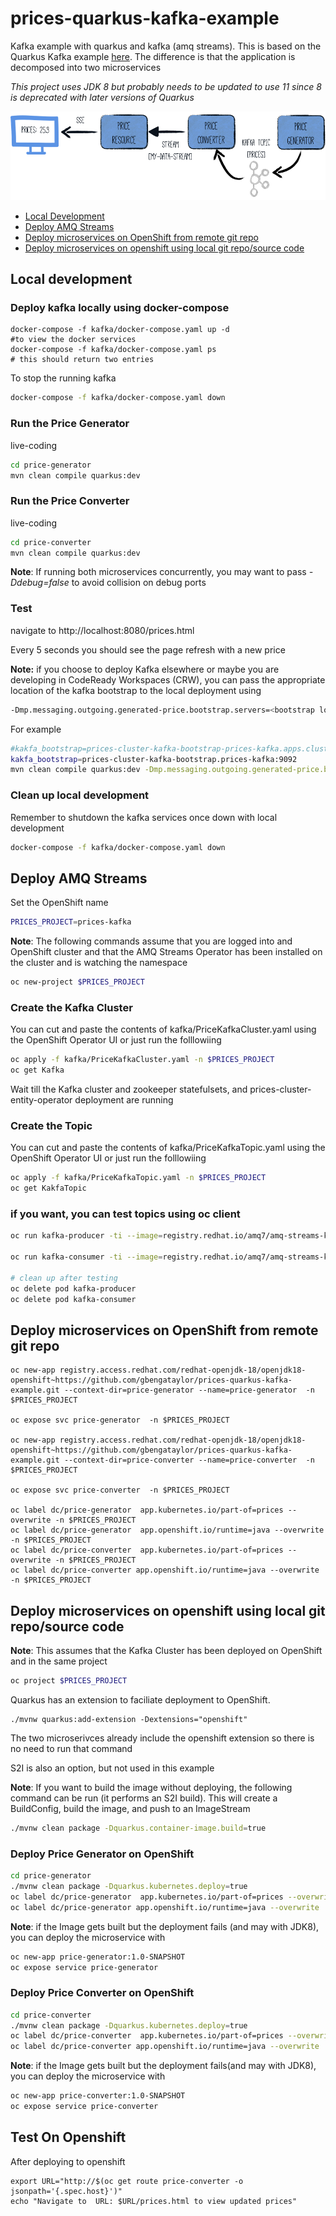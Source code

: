 # prices-quarkus-kafka-example
Kafka example with quarkus and kafka (amq streams). This is based on the Quarkus Kafka example [here](https://quarkus.io/guides/kafka). The difference is that the application is decomposed into two microservices

*This project uses JDK 8 but probably needs to be updated to use 11 since 8 is deprecated with later versions of Quarkus*

![](images/kafka-guide-architecture.png)

* [Local Development](##Local-development)
* [Deploy AMQ Streams](#deploy-amq-streams)
* [Deploy microservices on OpenShift from remote git repo](#Deploy-microservices-on-OpenShift-from-remote-git-repo)
* [Deploy microservices on openshift using local git repo/source code](#deploy-microservices-on-openshift-using-local-git-reposource-code)

## Local development

### Deploy kafka locally using docker-compose
```
docker-compose -f kafka/docker-compose.yaml up -d 
#to view the docker services
docker-compose -f kafka/docker-compose.yaml ps
# this should return two entries
```

To stop the running kafka
```sh
docker-compose -f kafka/docker-compose.yaml down
```

### Run the Price Generator
live-coding
```sh
cd price-generator
mvn clean compile quarkus:dev
```

### Run the Price Converter
live-coding
```sh
cd price-converter
mvn clean compile quarkus:dev
```

**Note**: If running both microservices concurrently, you may want to pass *-Ddebug=false* to avoid collision on debug ports

### Test
navigate to http://localhost:8080/prices.html

Every 5 seconds you should see the page refresh with a new price

**Note:** if you choose to deploy Kafka elsewhere or maybe you are developing in CodeReady Workspaces (CRW), you can pass the appropriate location of the kafka bootstrap to the local deployment using
```sh
-Dmp.messaging.outgoing.generated-price.bootstrap.servers=<bootstrap location>
```
For example
```sh
#kakfa_bootstrap=prices-cluster-kafka-bootstrap-prices-kafka.apps.cluster-60c1.60c1.example.opentlc.com:80
kakfa_bootstrap=prices-cluster-kafka-bootstrap.prices-kafka:9092 
mvn clean compile quarkus:dev -Dmp.messaging.outgoing.generated-price.bootstrap.servers=$kakfa_bootstrap
```


### Clean up local development
Remember to shutdown the kafka services once down with local development
```sh
docker-compose -f kafka/docker-compose.yaml down
```

## Deploy AMQ Streams
Set the OpenShift name
```sh
PRICES_PROJECT=prices-kafka
```
**Note**: The following commands assume that you are logged into and OpenShift cluster and that the AMQ Streams Operator has been installed on the cluster and is watching the namespace

```sh
oc new-project $PRICES_PROJECT
```

### Create the Kafka Cluster
You can cut and paste the contents of kafka/PriceKafkaCluster.yaml using the OpenShift Operator UI or just run the folllowiing
```sh
oc apply -f kafka/PriceKafkaCluster.yaml -n $PRICES_PROJECT
oc get Kafka
```
Wait till the Kafka cluster and zookeeper statefulsets, and prices-cluster-entity-operator deployment are running

### Create the Topic
You can cut and paste the contents of kafka/PriceKafkaTopic.yaml using the OpenShift Operator UI or just run the folllowiing
```sh
oc apply -f kafka/PriceKafkaTopic.yaml -n $PRICES_PROJECT
oc get KakfaTopic
```
### if you want, you can test topics using oc client
```sh
oc run kafka-producer -ti --image=registry.redhat.io/amq7/amq-streams-kafka-23:1.3.0 --rm=true --restart=Never -- bin/kafka-console-producer.sh --broker-list prices-cluster-kafka-bootstrap:9092 --topic prices

oc run kafka-consumer -ti --image=registry.redhat.io/amq7/amq-streams-kafka-23:1.3.0 --rm=true --restart=Never -- bin/kafka-console-consumer.sh --bootstrap-server prices-cluster-kafka-bootstrap:9092 --topic prices --from-beginning

# clean up after testing
oc delete pod kafka-producer
oc delete pod kafka-consumer
```

## Deploy microservices on OpenShift from remote git repo

```
oc new-app registry.access.redhat.com/redhat-openjdk-18/openjdk18-openshift~https://github.com/gbengataylor/prices-quarkus-kafka-example.git --context-dir=price-generator --name=price-generator  -n $PRICES_PROJECT

oc expose svc price-generator  -n $PRICES_PROJECT

oc new-app registry.access.redhat.com/redhat-openjdk-18/openjdk18-openshift~https://github.com/gbengataylor/prices-quarkus-kafka-example.git --context-dir=price-converter --name=price-converter  -n $PRICES_PROJECT

oc expose svc price-converter  -n $PRICES_PROJECT

oc label dc/price-generator  app.kubernetes.io/part-of=prices --overwrite -n $PRICES_PROJECT
oc label dc/price-generator  app.openshift.io/runtime=java --overwrite  -n $PRICES_PROJECT
oc label dc/price-converter  app.kubernetes.io/part-of=prices --overwrite -n $PRICES_PROJECT
oc label dc/price-converter app.openshift.io/runtime=java --overwrite  -n $PRICES_PROJECT
```

## Deploy microservices on openshift using local git repo/source code

**Note**: This assumes that the Kafka Cluster has been deployed on OpenShift and in the same project
```sh
oc project $PRICES_PROJECT
```
Quarkus has an extension to faciliate deployment to OpenShift. 
```
./mvnw quarkus:add-extension -Dextensions="openshift"
```
The two microserivces already include the openshift extension so there is no need to run that command

S2I is also an option, but not used in this example

**Note**: If you want to build the image without deploying, the following command can be run (it performs an S2I build). This will create a BuildConfig, build the image, and push to an ImageStream
```sh
./mvnw clean package -Dquarkus.container-image.build=true
```

### Deploy Price Generator on OpenShift
```sh
cd price-generator
./mvnw clean package -Dquarkus.kubernetes.deploy=true
oc label dc/price-generator  app.kubernetes.io/part-of=prices --overwrite
oc label dc/price-generator app.openshift.io/runtime=java --overwrite 
```

**Note**: if the Image gets built but the deployment fails (and may with JDK8), you can deploy the microservice with
```sh
oc new-app price-generator:1.0-SNAPSHOT
oc expose service price-generator
```

### Deploy Price Converter on OpenShift
```sh
cd price-converter
./mvnw clean package -Dquarkus.kubernetes.deploy=true
oc label dc/price-converter  app.kubernetes.io/part-of=prices --overwrite
oc label dc/price-converter app.openshift.io/runtime=java --overwrite 
```
**Note**: if the Image gets built but the deployment fails(and may with JDK8), you can deploy the microservice with
```sh
oc new-app price-converter:1.0-SNAPSHOT
oc expose service price-converter
```

## Test On Openshift

After deploying to openshift
```
export URL="http://$(oc get route price-converter -o jsonpath='{.spec.host}')"
echo "Navigate to  URL: $URL/prices.html to view updated prices"
```
